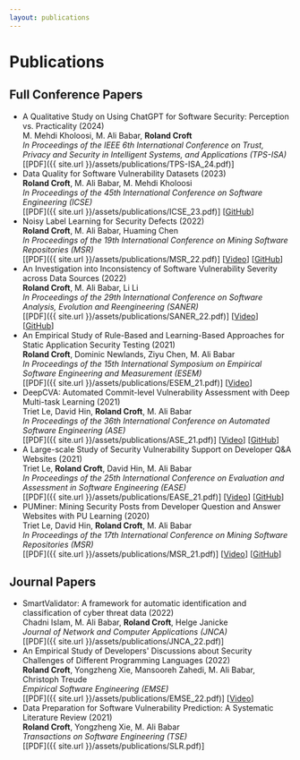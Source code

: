 ```yaml
---
layout: publications
---
```


# Publications

## Full Conference Papers
* A Qualitative Study on Using ChatGPT for Software Security: Perception vs. Practicality (2024)  
M. Mehdi Kholoosi, M. Ali Babar, __Roland Croft__  
_In Proceedings of the IEEE 6th International Conference on Trust, Privacy and Security in Intelligent Systems, and Applications (TPS-ISA)_  
[[PDF]({{ site.url }}/assets/publications/TPS-ISA_24.pdf)]
* Data Quality for Software Vulnerability Datasets (2023)  
__Roland Croft__, M. Ali Babar, M. Mehdi Kholoosi  
_In Proceedings of the 45th International Conference on Software Engineering (ICSE)_  
[[PDF]({{ site.url }}/assets/publications/ICSE_23.pdf)] [[GitHub](https://github.com/RolandCroft/Software-Vulnerability-Data-Quality)]
* Noisy Label Learning for Security Defects (2022)  
__Roland Croft__, M. Ali Babar, Huaming Chen  
_In Proceedings of the 19th International Conference on Mining Software Repositories (MSR)_  
[[PDF]({{ site.url }}/assets/publications/MSR_22.pdf)] [[Video](https://www.youtube.com/watch?v=LPeMjo8dUIw)] [[GitHub](https://github.com/RolandCroft/Noisy-Label-Learning-for-Security-Defects)]
* An Investigation into Inconsistency of Software Vulnerability Severity across Data Sources (2022)  
__Roland Croft__, M. Ali Babar, Li Li  
_In Proceedings of the 29th International Conference on Software Analysis, Evolution and Reengineering (SANER)_  
[[PDF]({{ site.url }}/assets/publications/SANER_22.pdf)] [[Video](https://www.youtube.com/watch?v=3_XysfuPF-A)] [[GitHub](https://github.com/RolandCroft/An-investigation-into-inconsistency-of-software-vulnerability-severity-data)]
* An Empirical Study of Rule-Based and Learning-Based Approaches for Static Application Security Testing (2021)  
__Roland Croft__, Dominic Newlands, Ziyu Chen, M. Ali Babar  
_In Proceedings of the 15th International Symposium on Empirical Software Engineering and Measurement (ESEM)_  
[[PDF]({{ site.url }}/assets/publications/ESEM_21.pdf)] [[Video](https://www.youtube.com/watch?v=Ajc4kWLMBZQ)]
* DeepCVA: Automated Commit-level Vulnerability Assessment with Deep Multi-task Learning (2021)  
Triet Le, David Hin, __Roland Croft__, M. Ali Babar  
_In Proceedings of the 36th International Conference on Automated Software Engineering (ASE)_  
[[PDF]({{ site.url }}/assets/publications/ASE_21.pdf)] [[Video](https://www.youtube.com/watch?v=YhuZvtkfPPo)] [[GitHub](https://github.com/lhmtriet/DeepCVA)]
* A Large-scale Study of Security Vulnerability Support on Developer Q&A Websites (2021)  
Triet Le, __Roland Croft__, David Hin, M. Ali Babar  
_In Proceedings of the 25th International Conference on Evaluation and Assessment in Software Engineering (EASE)_  
[[PDF]({{ site.url }}/assets/publications/EASE_21.pdf)] [[Video](https://www.youtube.com/watch?v=jBIvJDHb8AM)] [[GitHub](https://github.com/lhmtriet/SV_Empirical_Study)]
* PUMiner: Mining Security Posts from Developer Question and Answer Websites with PU Learning (2020)  
Triet Le, David Hin, __Roland Croft__, M. Ali Babar  
_In Proceedings of the 17th International Conference on Mining Software Repositories (MSR)_  
[[PDF]({{ site.url }}/assets/publications/MSR_21.pdf)] [[Video](https://www.youtube.com/watch?v=M95IAxN01DI)] [[GitHub](https://github.com/lhmtriet/PUMiner_MSR)]  

## Journal Papers
* SmartValidator: A framework for automatic identification and classification of cyber threat data (2022)  
Chadni Islam, M. Ali Babar, __Roland Croft__, Helge Janicke  
_Journal of Network and Computer Applications (JNCA)_  
[[PDF]({{ site.url }}/assets/publications/JNCA_22.pdf)]
* An Empirical Study of Developers' Discussions about Security Challenges of Different Programming Languages (2022)  
__Roland Croft__, Yongzheng Xie, Mansooreh Zahedi, M. Ali Babar, Christoph Treude  
_Empirical Software Engineering (EMSE)_  
[[PDF]({{ site.url }}/assets/publications/EMSE_22.pdf)] [[Video](https://www.youtube.com/watch?v=WpDx2QIFP7c)]
* Data Preparation for Software Vulnerability Prediction: A Systematic Literature Review (2021)  
__Roland Croft__, Yongzheng Xie, M. Ali Babar  
_Transactions on Software Engineering (TSE)_  
[[PDF]({{ site.url }}/assets/publications/SLR.pdf)]